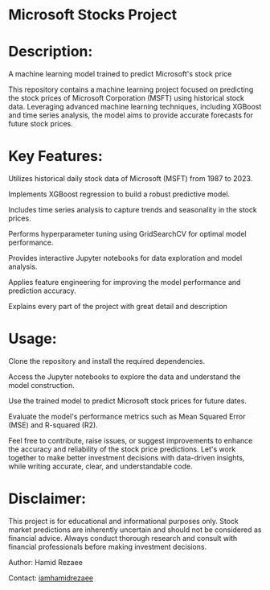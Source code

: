 # Microsoft Stocks Project

# Description: 
A machine learning model trained to predict Microsoft's stock price

This repository contains a machine learning project focused on predicting the stock prices of Microsoft Corporation (MSFT) using historical stock data. Leveraging advanced machine learning techniques, including XGBoost and time series analysis, the model aims to provide accurate forecasts for future stock prices.

# Key Features:

Utilizes historical daily stock data of Microsoft (MSFT) from 1987 to 2023.

Implements XGBoost regression to build a robust predictive model.

Includes time series analysis to capture trends and seasonality in the stock prices.

Performs hyperparameter tuning using GridSearchCV for optimal model performance.

Provides interactive Jupyter notebooks for data exploration and model analysis.

Applies feature engineering for improving the model performance and prediction accuracy. 

Explains every part of the project with great detail and description

# Usage:

Clone the repository and install the required dependencies.

Access the Jupyter notebooks to explore the data and understand the model construction.

Use the trained model to predict Microsoft stock prices for future dates.

Evaluate the model's performance metrics such as Mean Squared Error (MSE) and R-squared (R2).

Feel free to contribute, raise issues, or suggest improvements to enhance the accuracy and reliability of the stock price predictions. 
Let's work together to make better investment decisions with data-driven insights, while writing accurate, clear, and understandable code. 

# Disclaimer:
This project is for educational and informational purposes only. Stock market predictions are inherently uncertain and should not be considered as financial advice. Always conduct thorough research and consult with financial professionals before making investment decisions.

Author: Hamid Rezaee

Contact: [iamhamidrezaee](https://github.com/iamhamidrezaee)
